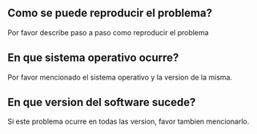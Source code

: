 ## Como se puede reproducir el problema?
Por favor describe paso a paso como reproducir el problema
## En que sistema operativo ocurre?
Por favor mencionado el sistema operativo y la version de la misma.
## En que version del software sucede?
Si este problema ocurre en todas las version, favor tambien mencionarlo.
